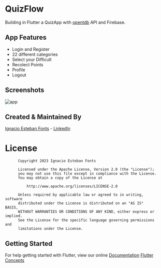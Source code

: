 # QuizFlow

Building in Flutter a QuizApp with [opentdb](https://opentdb.com/api_config.php) API and Firebase.

## App Features

- Login and Register
- 22 different categories
- Select your Difficult
- Recolect Points
- Profile
- Logout

## Screenshots

![app](https://user-images.githubusercontent.com/93054257/216798731-565fadab-245a-4690-939d-4e10281a00c9.jpg)


## Created & Maintained By

[Ignacio Esteban Fonts](https://github.com/fontsignacio) - [LinkedIn](https://www.linkedin.com/in/ignacio-esteban-fonts-731588165/)

# License

          Copyright 2023 Ignacio Esteban Fonts

          Licensed under the Apache License, Version 2.0 (the "License");
          you may not use this file except in compliance with the License.
          You may obtain a copy of the License at

              http://www.apache.org/licenses/LICENSE-2.0

          Unless required by applicable law or agreed to in writing, software
          distributed under the License is distributed on an "AS IS" BASIS,
          WITHOUT WARRANTIES OR CONDITIONS OF ANY KIND, either express or implied.
          See the License for the specific language governing permissions and
          limitations under the License.
      
      
 ## Getting Started

For help getting started with Flutter, view our online
[Documentation](https://flutter.io/)      [Flutter Concepts](https://github.com/fontsignacio/Flutter)
